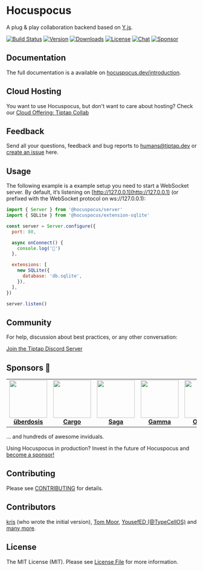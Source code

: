 # Hocuspocus
A plug & play collaboration backend based on [Y.js](https://github.com/yjs/yjs).

[![Build Status](https://github.com/ueberdosis/hocuspocus/workflows/build/badge.svg)](https://github.com/ueberdosis/hocuspocus/actions)
[![Version](https://img.shields.io/npm/v/@hocuspocus/server.svg?label=version)](https://www.npmjs.com/package/@hocuspocus/server)
[![Downloads](https://img.shields.io/npm/dm/@hocuspocus/server.svg)](https://npmcharts.com/compare/@hocuspocus/server?minimal=true)
[![License](https://img.shields.io/npm/l/@hocuspocus/server.svg)](https://www.npmjs.com/package/@hocuspocus/server)
[![Chat](https://img.shields.io/badge/chat-on%20discord-7289da.svg?sanitize=true)](https://discord.gg/WtJ49jGshW)
[![Sponsor](https://img.shields.io/static/v1?label=Sponsor&message=%E2%9D%A4&logo=GitHub)](https://github.com/sponsors/ueberdosis)

## Documentation
The full documentation is a available on [hocuspocus.dev/introduction](https://tiptap.dev/docs/hocuspocus/introduction).

## Cloud Hosting

You want to use Hocuspocus, but don't want to care about hosting? Check our [Cloud Offering: Tiptap Collab](https://tiptap.dev/collab)


## Feedback
Send all your questions, feedback and bug reports to [humans@tiptap.dev](mailto:humans@tiptap.dev) or [create an issue](https://github.com/ueberdosis/hocuspocus/issues/new/choose) here.

## Usage
The following example is a example setup you need to start a WebSocket server. By default, it’s listening on [http://127.0.0.1](http://127.0.0.1) (or prefixed with the WebSocket protocol on ws://127.0.0.1):

```js
import { Server } from '@hocuspocus/server'
import { SQLite } from '@hocuspocus/extension-sqlite'

const server = Server.configure({
  port: 80,

  async onConnect() {
    console.log('🔮')
  },

  extensions: [
    new SQLite({
      database: 'db.sqlite',
    }),
  ],
})

server.listen()
```

## Community
For help, discussion about best practices, or any other conversation:

[Join the Tiptap Discord Server](https://discord.gg/WtJ49jGshW)

## Sponsors 💖
<table>
  <tr>
    <td align="center">
      <a href="https://ueberdosis.io/">
        <img src="https://unavatar.io/github/ueberdosis" width="100"><br>
        <strong>überdosis</strong>
      </a>
    </td>
    <td align="center">
      <a href="https://cargo.site/">
        <img src="https://unavatar.io/github/cargo" width="100"><br>
        <strong>Cargo</strong>
      </a>
    </td>
    <td align="center">
      <a href="https://saga.so/">
        <img src="https://unavatar.io/saga.so" width="100"><br>
        <strong>Saga</strong>
      </a>
    </td>
    <td align="center">
      <a href="https://www.gamma.app/">
        <img src="https://unavatar.io/gamma.app" width="100"><br>
        <strong>Gamma</strong>
      </a>
    </td>
    <td align="center">
      <a href="https://www.getoutline.com/">
        <img src="https://unavatar.io/github/outline" width="100"><br>
        <strong>Outline</strong>
      </a>
    </td>
    <td align="center">
      <a href="https://ahrefs.com/">
        <img src="https://unavatar.io/ahrefs.com" width="100"><br>
        <strong>Ahrefs</strong>
      </a>
    </td>
    <td align="center">
      <a href="https://github.com/brickdoc">
        <img src="https://unavatar.io/github/brickdoc" width="100"><br>
        <strong>Brickdoc</strong>
      </a>
    </td>
    <td align="center">
      <a href="https://www.sanalabs.com/">
        <img src="https://unavatar.io/github/sanalabs" width="100"><br>
        <strong>Sana</strong>
      </a>
    </td>
  </tr>
</table>

… and hundreds of awesome inviduals.

Using Hocuspocus in production? Invest in the future of Hocuspocus and [become a sponsor!](https://github.com/sponsors/ueberdosis)

## Contributing
Please see [CONTRIBUTING](docs/contributing.md) for details.

## Contributors
[kris](https://github.com/kriskbx) (who wrote the initial version), [Tom Moor](https://github.com/tommoor), [YousefED (@TypeCellOS)](https://github.com/YousefED) and [many more](../../contributors).

## License
The MIT License (MIT). Please see [License File](LICENSE.md) for more information.
